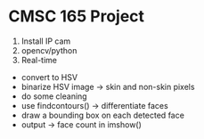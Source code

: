 # CMSC 165 Project

1. Install IP cam
2. opencv/python
3. Real-time

* convert to HSV
* binarize HSV image -> skin and non-skin pixels
* do some cleaning
* use findcontours() -> differentiate faces
* draw a bounding box on each detected face
* output -> face count in imshow()
